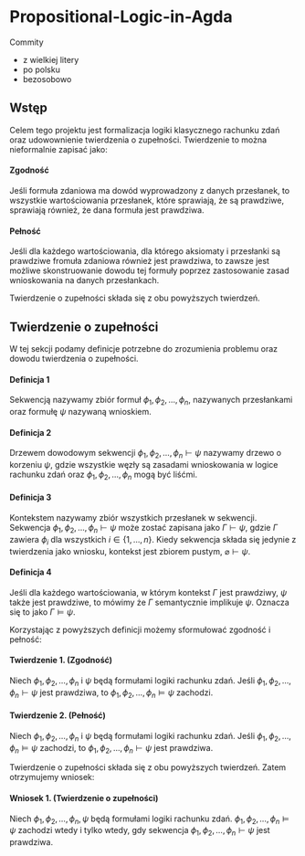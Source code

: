 # Propositional-Logic-in-Agda

Commity

- z wielkiej litery
- po polsku
- bezosobowo

## Wstęp

Celem tego projektu jest formalizacja logiki klasycznego rachunku zdań oraz udowownienie twierdzenia o zupełności. Twierdzenie to można nieformalnie zapisać jako:

#### Zgodność

Jeśli formuła zdaniowa ma dowód wyprowadzony z danych przesłanek, to wszystkie wartościowania przesłanek, które sprawiają, że są prawdziwe, sprawiają również, że dana formuła jest prawdziwa.

#### Pełność

Jeśli dla każdego wartościowania, dla którego aksiomaty i przesłanki są prawdziwe fromuła zdaniowa również jest prawdziwa, to zawsze jest możliwe skonstruowanie dowodu tej formuły poprzez zastosowanie zasad wnioskowania na danych przesłankach.

Twierdzenie o zupełności składa się z obu powyższych twierdzeń.

## Twierdzenie o zupełności

W tej sekcji podamy definicje potrzebne do zrozumienia problemu oraz dowodu twierdzenia o zupełności.

#### Definicja 1

Sekwencją nazywamy zbiór formuł $\phi_1,\phi_2,\dots,\phi_n$, nazywanych przesłankami oraz formułę $\psi$ nazywaną wnioskiem.

#### Definicja 2

Drzewem dowodowym sekwencji $\phi_1,\phi_2,\dots,\phi_n\vdash\psi$ nazywamy drzewo o korzeniu $\psi$, gdzie wszystkie węzły są zasadami wnioskowania w logice rachunku zdań oraz $\phi_1,\phi_2,\dots,\phi_n$ mogą być liśćmi.

#### Definicja 3

Kontekstem nazywamy zbiór wszystkich przesłanek w sekwencji. Sekwencja $\phi_1,\phi_2,\dots,\phi_n\vdash\psi$ może zostać zapisana jako $\Gamma\vdash\psi$, gdzie $\Gamma$ zawiera $\phi_i$ dla wszystkich $i\in\{1,\dots,n\}$. Kiedy sekwencja składa się jedynie z twierdzenia jako wniosku, kontekst jest zbiorem pustym, $\varnothing\vdash\psi$.

#### Definicja 4

Jeśli dla każdego wartościowania, w którym kontekst $\Gamma$ jest prawdziwy, $\psi$ także jest prawdziwe, to mówimy że $\Gamma$ semantycznie implikuje $\psi$. Oznacza się to jako $\Gamma\vDash\psi$.

Korzystając z powyższych definicji możemy sformułować zgodność i pełność:

#### Twierdzenie 1. (Zgodność)

Niech $\phi_1,\phi_2,\dots,\phi_n$ i $\psi$ będą formułami logiki rachunku zdań. Jeśli $\phi_1,\phi_2,\dots,\phi_n\vdash\psi$ jest prawdziwa, to $\phi_1,\phi_2,\dots,\phi_n\vDash\psi$ zachodzi.

#### Twierdzenie 2. (Pełność)

Niech $\phi_1,\phi_2,\dots,\phi_n$ i $\psi$ będą formułami logiki rachunku zdań. Jeśli $\phi_1,\phi_2,\dots,\phi_n\vDash\psi$ zachodzi, to $\phi_1,\phi_2,\dots,\phi_n\vdash\psi$ jest prawdziwa.

Twierdzenie o zupełności składa się z obu powyższych twierdzeń. Zatem otrzymujemy wniosek:

#### Wniosek 1. (Twierdzenie o zupełności)

Niech $\phi_1,\phi_2,\dots,\phi_n,\psi$ będą formułami logiki rachunku zdań. $\phi_1,\phi_2,\dots,\phi_n\vDash\psi$ zachodzi wtedy i tylko wtedy, gdy sekwencja $\phi_1,\phi_2,\dots,\phi_n\vdash\psi$ jest prawdziwa.
